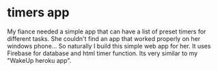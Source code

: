 # timers app

My fiance needed a simple app that can have a list of preset timers for different tasks.
She couldn't find an app that worked properly on her windows phone...
So naturally I build this simple web app for her. It uses Firebase for database and html timer function.
Its very similar to my "WakeUp heroku app".